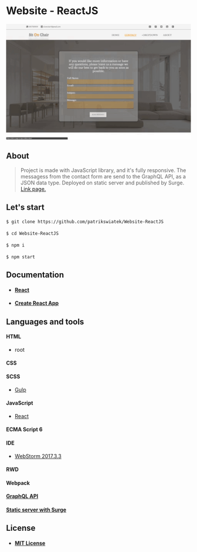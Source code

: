 # Website - ReactJS

<img src="./public/page.gif" width="700px" />

## About
> Project is made with JavaScript library, and it's fully responsive.
> The messagess from the contact form are send to the GraphQL API, as a JSON data type.
> Deployed on static server and published by Surge. [Link page.](https://ultra-page.surge.sh)
> 
## Let's start
```
$ git clone https://github.com/patrikswiatek/Website-ReactJS
    
$ cd Website-ReactJS

$ npm i

$ npm start
```
    
## Documentation

  * #### [React](https://reactjs.org/docs/getting-started.html)
  * #### [Create React App](https://github.com/facebook/create-react-app)


## Languages and tools

#### HTML
- root

#### CSS

#### SCSS
- [Gulp](https://gulpjs.com)

#### JavaScript
- [React](http://facebook.github.io/react)

#### ECMA Script 6
#### IDE 
- [WebStorm 2017.3.3](https://www.jetbrains.com/webstorm)

#### RWD

#### Webpack

#### [ GraphQL API](https://github.com/marmelab/json-graphql-server)

#### [Static server with Surge](https://surge.sh)

## License
* #### [MIT License](https://opensource.org/licenses/MIT)
